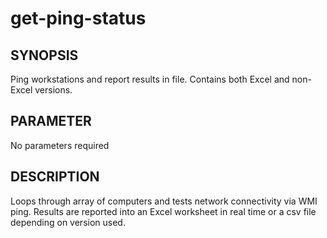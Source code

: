 # get-ping-status## SYNOPSISPing workstations and report results in file.Contains both Excel and non-Excel versions.## PARAMETERNo parameters required## DESCRIPTIONLoops through array of computers and tests network connectivity via WMI ping. Results are reported into an Excel worksheet in real time or a csv file depending on version used.